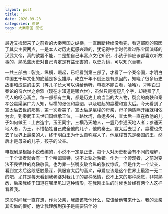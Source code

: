 ```yaml
---
layout: post
title: ''
date: 2020-09-23
categories: 杂记
tags: 大秦帝国 回忆
---
```


最近又捡起来了之前看的大秦帝国之纵横，一直断断续续没看完，看这部剧的原因了其实主要两点，一是本人对历史挺感兴趣的，犹记得中学时代看过陈宝国演绎的汉武大帝，真的欲罢不能，二是想自己丰富点文化知识，小孩子嘛应该都喜欢听故事的，熟悉些历史对自己肯定是有益无害的，以史为镜，可以知兴替嘛。

一共三部曲：裂变，纵横，崛起，已经看到第三部了，才看了一个秦帝国，才明白中国五千年文化的底蕴是多么雄厚，屹立千年不倒还是有原因的，知晓了很多历史故事和成语的由来（等儿子长大可以讲给他听，电视不能白看，哈哈），才明白过秦论的奋六世之余烈（现在才知道是哪六世），虽然只是短短几个字，却耗费了几代人的呕心沥血。每一部都有主角，都是历史上响当当的大人物，裂变的商鞅和秦孝公嬴渠梁广为人知，纵横的张仪和嬴驷，以及崛起的嬴稷和宣太后。今天看到了宣太后去世的那集，第一次看哭了，宣太后是嬴稷的母亲，母子俩质燕开始就相依为命，到秦武王去世归国继承王位，一路坎坷，命运多舛，宣太后一直在教他的儿子如何做王：上古造字，玉王同字，三横乃天地人，一竖乃参通天地人者；参通天地人者，为王，不惜牺牲自己成全他的儿子，他的秦王。宣太后去世了，嬴稷也失去了世界上最亲的人，终于明白王为什么自称寡人了，他嬴稷首先是秦国的王，然后才是母亲的儿子，孩子的父亲。

电视剧是根据小说改编的，小说不一定是正史，每个人对历史都会有不同的理解，一千个读者就会有一千个哈姆雷特，说不上孰对孰错。作为一个旁观者，之前对变法不畏牺牲的商鞅敬佩，也为靠一张嘴皮破合纵的张仪惊叹，但是作为一个父亲，看到宣太后这段感触最深，佩服宣太后的高义，母爱应该是这个世界上最独一无二的吧，尤其是每天看到我老婆对我儿子的那种感情，说不上来的那种感觉，非常熟悉，后来我终于知道在哪里见过这种情形，在我刚出生的时候也曾经有两个人这样看着我。

这段时间我一直在想，作为父亲，我应该教他什么，应该给他带来什么。我的父亲其实做的很好，他让我理解到孩子是需要陪伴的


